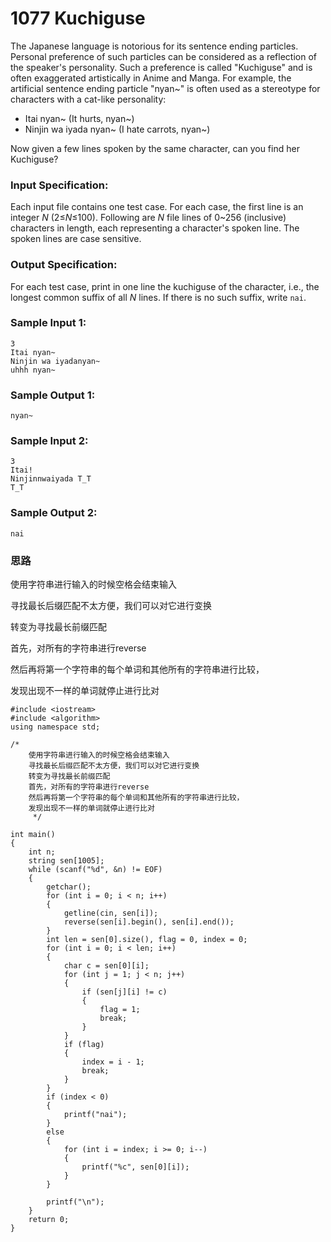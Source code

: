 # 1077 Kuchiguse


The Japanese language is notorious for its sentence ending particles. Personal preference of such particles can be considered as a reflection of the speaker's personality. Such a preference is called "Kuchiguse" and is often exaggerated artistically in Anime and Manga. For example, the artificial sentence ending particle "nyan~" is often used as a stereotype for characters with a cat-like personality:

- Itai nyan~ (It hurts, nyan~)
- Ninjin wa iyada nyan~ (I hate carrots, nyan~)

Now given a few lines spoken by the same character, can you find her Kuchiguse?

### Input Specification:

Each input file contains one test case. For each case, the first line is an integer *N* (2≤*N*≤100). Following are *N* file lines of 0~256 (inclusive) characters in length, each representing a character's spoken line. The spoken lines are case sensitive.

### Output Specification:

For each test case, print in one line the kuchiguse of the character, i.e., the longest common suffix of all *N* lines. If there is no such suffix, write `nai`.

### Sample Input 1:

```in
3
Itai nyan~
Ninjin wa iyadanyan~
uhhh nyan~
```

### Sample Output 1:

```out
nyan~
```

### Sample Input 2:

```in
3
Itai!
Ninjinnwaiyada T_T
T_T
```

### Sample Output 2:

```out
nai
```

### 思路

  使用字符串进行输入的时候空格会结束输入

  寻找最长后缀匹配不太方便，我们可以对它进行变换

  转变为寻找最长前缀匹配

  首先，对所有的字符串进行reverse

  然后再将第一个字符串的每个单词和其他所有的字符串进行比较，

  发现出现不一样的单词就停止进行比对

```
#include <iostream>
#include <algorithm>
using namespace std;

/*
    使用字符串进行输入的时候空格会结束输入
    寻找最长后缀匹配不太方便，我们可以对它进行变换
    转变为寻找最长前缀匹配
    首先，对所有的字符串进行reverse
    然后再将第一个字符串的每个单词和其他所有的字符串进行比较，
    发现出现不一样的单词就停止进行比对
     */

int main()
{
    int n;
    string sen[1005];
    while (scanf("%d", &n) != EOF)
    {
        getchar();
        for (int i = 0; i < n; i++)
        {
            getline(cin, sen[i]);
            reverse(sen[i].begin(), sen[i].end());
        }
        int len = sen[0].size(), flag = 0, index = 0;
        for (int i = 0; i < len; i++)
        {
            char c = sen[0][i];
            for (int j = 1; j < n; j++)
            {
                if (sen[j][i] != c)
                {
                    flag = 1;
                    break;
                }
            }
            if (flag)
            {
                index = i - 1;
                break;
            }
        }
        if (index < 0)
        {
            printf("nai");
        }
        else
        {
            for (int i = index; i >= 0; i--)
            {
                printf("%c", sen[0][i]);
            }
        }

        printf("\n");
    }
    return 0;
}
```





<!--more-->

